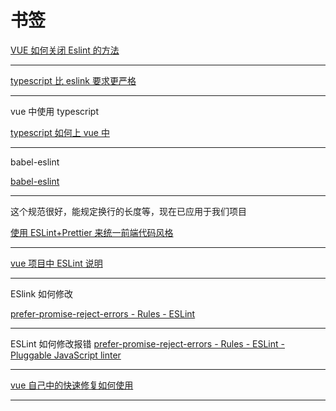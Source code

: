 # 书签

[VUE 如何关闭 Eslint 的方法](https://blog.csdn.net/fengshiying/article/details/82081185)

---

[typescript 比 eslink 要求更严格](<[https://www.baidu.com/s?ie=utf-8&f=8&rsv_bp=1&rsv_idx=1&tn=baidu&wd=typescript%E6%AF%94eslink%E8%A6%81%E6%B1%82%E6%9B%B4%E4%B8%A5%E6%A0%BC&oq=typescript&rsv_pq=8861c2940001df84&rsv_t=c83dD5OFj%2Bg4lUgQfRNJv%2Fas3jDzMsVQJZaS3cZ4zX4vYFs5DCS%2FV%2FsvLu0&rqlang=cn&rsv_enter=0&rsv_dl=tb&inputT=12054&rsv_sug3=78&rsv_sug1=20&rsv_sug7=100&rsv_sug4=13726](https://www.baidu.com/s?ie=utf-8&f=8&rsv_bp=1&rsv_idx=1&tn=baidu&wd=typescript比eslink要求更严格&oq=typescript&rsv_pq=8861c2940001df84&rsv_t=c83dD5OFj%2Bg4lUgQfRNJv%2Fas3jDzMsVQJZaS3cZ4zX4vYFs5DCS%2FV%2FsvLu0&rqlang=cn&rsv_enter=0&rsv_dl=tb&inputT=12054&rsv_sug3=78&rsv_sug1=20&rsv_sug7=100&rsv_sug4=13726)>)

---

vue 中使用 typescript

[typescript 如何上 vue 中](<[https://www.baidu.com/s?ie=utf-8&f=8&rsv_bp=1&rsv_idx=1&tn=baidu&wd=typescript%E5%A6%82%E4%BD%95%E4%B8%8Avue%E4%B8%AD&oq=typescript%25E6%25AF%2594eslink%25E8%25A6%2581%25E6%25B1%2582%25E6%259B%25B4%25E4%25B8%25A5%25E6%25A0%25BC&rsv_pq=9dcfcdd20002277e&rsv_t=e6e4hxlU2vc%2Fvyodmh4OxgfvCQmIrfvwQOSZ8nFa0%2FrQNGZQnmn9XpzunvE&rqlang=cn&rsv_enter=0&rsv_dl=tb&inputT=9033&rsv_sug3=101&rsv_sug1=30&rsv_sug7=100&rsv_sug2=0&rsv_sug4=10092](https://www.baidu.com/s?ie=utf-8&f=8&rsv_bp=1&rsv_idx=1&tn=baidu&wd=typescript如何上vue中&oq=typescript%E6%AF%94eslink%E8%A6%81%E6%B1%82%E6%9B%B4%E4%B8%A5%E6%A0%BC&rsv_pq=9dcfcdd20002277e&rsv_t=e6e4hxlU2vc%2Fvyodmh4OxgfvCQmIrfvwQOSZ8nFa0%2FrQNGZQnmn9XpzunvE&rqlang=cn&rsv_enter=0&rsv_dl=tb&inputT=9033&rsv_sug3=101&rsv_sug1=30&rsv_sug7=100&rsv_sug2=0&rsv_sug4=10092)>)

---

babel-eslint

[babel-eslint](<[https://www.baidu.com/s?ie=utf-8&f=8&rsv_bp=1&rsv_idx=1&tn=baidu&wd=babel-eslint&oq=p0%25E5%259B%25A2%25E9%2598%259F&rsv_pq=9b5f2f890001c95e&rsv_t=ce1ewoinuIBoiwvlOtu0B3I0m8WDPG3aBqdHBeimdLa%2F6Jkkq95v6fQbzZ4&rqlang=cn&rsv_enter=0&rsv_dl=tb&inputT=1171&rsv_sug3=113&rsv_sug2=0&rsv_sug4=1171](https://www.baidu.com/s?ie=utf-8&f=8&rsv_bp=1&rsv_idx=1&tn=baidu&wd=babel-eslint&oq=p0%E5%9B%A2%E9%98%9F&rsv_pq=9b5f2f890001c95e&rsv_t=ce1ewoinuIBoiwvlOtu0B3I0m8WDPG3aBqdHBeimdLa%2F6Jkkq95v6fQbzZ4&rqlang=cn&rsv_enter=0&rsv_dl=tb&inputT=1171&rsv_sug3=113&rsv_sug2=0&rsv_sug4=1171)>)

---

这个规范很好，能规定换行的长度等，现在已应用于我们项目

[使用 ESLint+Prettier 来统一前端代码风格](https://segmentfault.com/a/1190000015315545#item-1)

---

[vue 项目中 ESLint 说明](https://blog.csdn.net/longzhoufeng/article/details/84579508)

---

ESlink 如何修改

[prefer-promise-reject-errors - Rules - ESLint ](https://eslint.org/docs/rules/prefer-promise-reject-errors)

---

ESLint 如何修改报错
[prefer-promise-reject-errors - Rules - ESLint - Pluggable JavaScript linter](https://eslint.org/docs/rules/prefer-promise-reject-errors)

---

[vue 自己中的快速修复如何使用](https://blog.csdn.net/longzhoufeng/article/details/84579508)

---
